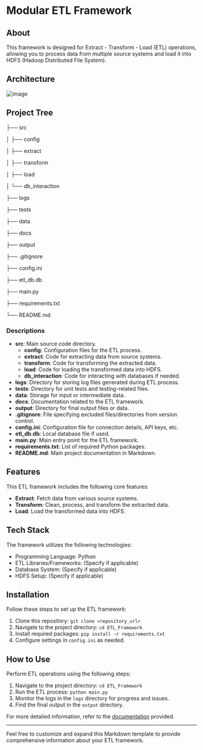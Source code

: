 # Modular ETL Framework

## About
This framework is designed for Extract - Transform - Load (ETL) operations, allowing you to process data from multiple source systems and load it into HDFS (Hadoop Distributed File System).

## Architecture
![image](https://github.com/hnphien/etl_framework/assets/51280965/919c348c-64d0-43ad-8cef-70ad950ee75c)



## Project Tree
├── src

│ ├── config

│ ├── extract

│ ├── transform

│ ├── load

│ └── db_interaction

├── logs

├── tests

├── data

├── docs

├── output

├── .gitignore

├── config.ini

├── etl_db.db

├── main.py

├── requirements.txt

└── README.md


### Descriptions
- **src**: Main source code directory.
  - **config**: Configuration files for the ETL process.
  - **extract**: Code for extracting data from source systems.
  - **transform**: Code for transforming the extracted data.
  - **load**: Code for loading the transformed data into HDFS.
  - **db_interaction**: Code for interacting with databases if needed.
- **logs**: Directory for storing log files generated during ETL process.
- **tests**: Directory for unit tests and testing-related files.
- **data**: Storage for input or intermediate data.
- **docs**: Documentation related to the ETL framework.
- **output**: Directory for final output files or data.
- **.gitignore**: File specifying excluded files/directories from version control.
- **config.ini**: Configuration file for connection details, API keys, etc.
- **etl_db.db**: Local database file if used.
- **main.py**: Main entry point for the ETL framework.
- **requirements.txt**: List of required Python packages.
- **README.md**: Main project documentation in Markdown.

## Features
This ETL framework includes the following core features:
- **Extract**: Fetch data from various source systems.
- **Transform**: Clean, process, and transform the extracted data.
- **Load**: Load the transformed data into HDFS.

## Tech Stack
The framework utilizes the following technologies:
- Programming Language: Python
- ETL Libraries/Frameworks: (Specify if applicable)
- Database System: (Specify if applicable)
- HDFS Setup: (Specify if applicable)

## Installation
Follow these steps to set up the ETL framework:
1. Clone this repository: `git clone <repository_url>`
2. Navigate to the project directory: `cd ETL_Framework`
3. Install required packages: `pip install -r requirements.txt`
4. Configure settings in `config.ini` as needed.

## How to Use
Perform ETL operations using the following steps:
1. Navigate to the project directory: `cd ETL_Framework`
2. Run the ETL process: `python main.py`
3. Monitor the logs in the `logs` directory for progress and issues.
4. Find the final output in the `output` directory.

For more detailed information, refer to the [documentation](./docs) provided.

---

Feel free to customize and expand this Markdown template to provide comprehensive information about your ETL framework.
